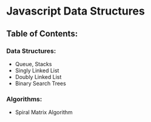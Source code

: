 # Javascript Data Structures
## Table of Contents: 
### Data Structures: 
- Queue, Stacks
- Singly Linked List 
- Doubly Linked List
- Binary Search Trees

### Algorithms: 
- Spiral Matrix Algorithm

